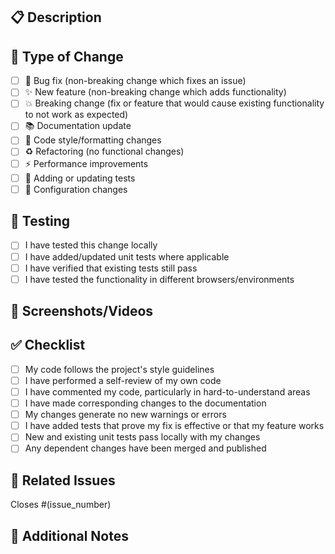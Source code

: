 ## 📋 Description

<!-- Provide a brief description of the changes in this PR -->

## 🔄 Type of Change

<!-- Mark the type of change with an x -->
- [ ] 🐛 Bug fix (non-breaking change which fixes an issue)
- [ ] ✨ New feature (non-breaking change which adds functionality)
- [ ] 💥 Breaking change (fix or feature that would cause existing functionality to not work as expected)
- [ ] 📚 Documentation update
- [ ] 🎨 Code style/formatting changes
- [ ] ♻️ Refactoring (no functional changes)
- [ ] ⚡ Performance improvements
- [ ] 🧪 Adding or updating tests
- [ ] 🔧 Configuration changes

## 🧪 Testing

<!-- Describe the tests that you ran to verify your changes -->
- [ ] I have tested this change locally
- [ ] I have added/updated unit tests where applicable
- [ ] I have verified that existing tests still pass
- [ ] I have tested the functionality in different browsers/environments

## 📸 Screenshots/Videos

<!-- If applicable, add screenshots or videos to demonstrate the changes -->

## ✅ Checklist

<!-- Mark completed items with an x -->
- [ ] My code follows the project's style guidelines
- [ ] I have performed a self-review of my own code
- [ ] I have commented my code, particularly in hard-to-understand areas
- [ ] I have made corresponding changes to the documentation
- [ ] My changes generate no new warnings or errors
- [ ] I have added tests that prove my fix is effective or that my feature works
- [ ] New and existing unit tests pass locally with my changes
- [ ] Any dependent changes have been merged and published

## 🔗 Related Issues

<!-- Link to any related issues -->
Closes #(issue_number)

## 📝 Additional Notes

<!-- Add any additional notes, context, or considerations for reviewers -->
